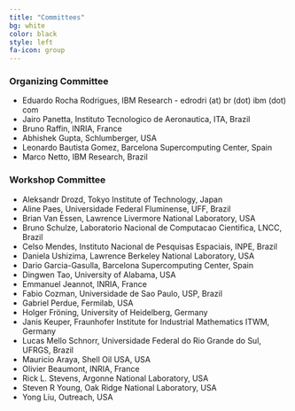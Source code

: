 ```yaml
---
title: "Committees"
bg: white
color: black
style: left
fa-icon: group
---
```


### Organizing Committee
- Eduardo Rocha Rodrigues, IBM Research - edrodri (at) br (dot) ibm (dot) com
- Jairo Panetta, Instituto Tecnologico de Aeronautica, ITA, Brazil
- Bruno Raffin, INRIA, France
- Abhishek Gupta, Schlumberger, USA
- Leonardo Bautista Gomez, Barcelona Supercomputing Center, Spain
- Marco Netto, IBM Research, Brazil

### Workshop Committee

- Aleksandr Drozd, Tokyo Institute of Technology, Japan
- Aline Paes, Universidade Federal Fluminense, UFF, Brazil
- Brian Van Essen, Lawrence Livermore National Laboratory, USA
- Bruno Schulze, Laboratorio Nacional de Computacao Cientifica, LNCC, Brazil
- Celso Mendes, Instituto Nacional de Pesquisas Espaciais, INPE, Brazil
- Daniela Ushizima, Lawrence Berkeley National Laboratory, USA
- Dario Garcia-Gasulla, Barcelona Supercomputing Center, Spain
- Dingwen Tao, University of Alabama, USA
- Emmanuel Jeannot, INRIA, France
- Fabio Cozman, Universidade de Sao Paulo, USP, Brazil
- Gabriel Perdue, Fermilab, USA
- Holger Fröning, University of Heidelberg, Germany
- Janis Keuper, Fraunhofer Institute for Industrial Mathematics ITWM, Germany
- Lucas Mello Schnorr, Universidade Federal do Rio Grande do Sul, UFRGS, Brazil
- Mauricio Araya, Shell Oil USA, USA
- Olivier Beaumont, INRIA, France
- Rick L. Stevens, Argonne National Laboratory, USA
- Steven R Young, Oak Ridge National Laboratory, USA
- Yong Liu, Outreach, USA
